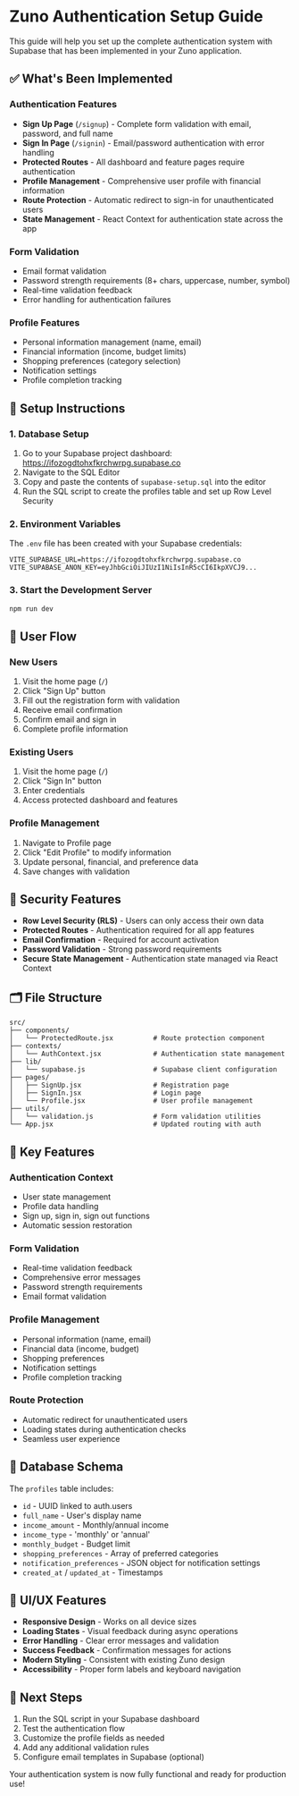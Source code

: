 # Zuno Authentication Setup Guide

This guide will help you set up the complete authentication system with Supabase that has been implemented in your Zuno application.

## ✅ What's Been Implemented

### Authentication Features
- **Sign Up Page** (`/signup`) - Complete form validation with email, password, and full name
- **Sign In Page** (`/signin`) - Email/password authentication with error handling
- **Protected Routes** - All dashboard and feature pages require authentication
- **Profile Management** - Comprehensive user profile with financial information
- **Route Protection** - Automatic redirect to sign-in for unauthenticated users
- **State Management** - React Context for authentication state across the app

### Form Validation
- Email format validation
- Password strength requirements (8+ chars, uppercase, number, symbol)
- Real-time validation feedback
- Error handling for authentication failures

### Profile Features
- Personal information management (name, email)
- Financial information (income, budget limits)
- Shopping preferences (category selection)
- Notification settings
- Profile completion tracking

## 🚀 Setup Instructions

### 1. Database Setup

1. Go to your Supabase project dashboard: https://ifozogdtohxfkrchwrpg.supabase.co
2. Navigate to the SQL Editor
3. Copy and paste the contents of `supabase-setup.sql` into the editor
4. Run the SQL script to create the profiles table and set up Row Level Security

### 2. Environment Variables

The `.env` file has been created with your Supabase credentials:
```
VITE_SUPABASE_URL=https://ifozogdtohxfkrchwrpg.supabase.co
VITE_SUPABASE_ANON_KEY=eyJhbGciOiJIUzI1NiIsInR5cCI6IkpXVCJ9...
```

### 3. Start the Development Server

```bash
npm run dev
```

## 📱 User Flow

### New Users
1. Visit the home page (`/`)
2. Click "Sign Up" button
3. Fill out the registration form with validation
4. Receive email confirmation
5. Confirm email and sign in
6. Complete profile information

### Existing Users
1. Visit the home page (`/`)
2. Click "Sign In" button
3. Enter credentials
4. Access protected dashboard and features

### Profile Management
1. Navigate to Profile page
2. Click "Edit Profile" to modify information
3. Update personal, financial, and preference data
4. Save changes with validation

## 🔐 Security Features

- **Row Level Security (RLS)** - Users can only access their own data
- **Protected Routes** - Authentication required for all app features
- **Email Confirmation** - Required for account activation
- **Password Validation** - Strong password requirements
- **Secure State Management** - Authentication state managed via React Context

## 🗂️ File Structure

```
src/
├── components/
│   └── ProtectedRoute.jsx          # Route protection component
├── contexts/
│   └── AuthContext.jsx             # Authentication state management
├── lib/
│   └── supabase.js                 # Supabase client configuration
├── pages/
│   ├── SignUp.jsx                  # Registration page
│   ├── SignIn.jsx                  # Login page
│   └── Profile.jsx                 # User profile management
├── utils/
│   └── validation.js               # Form validation utilities
└── App.jsx                         # Updated routing with auth
```

## 🎯 Key Features

### Authentication Context
- User state management
- Profile data handling
- Sign up, sign in, sign out functions
- Automatic session restoration

### Form Validation
- Real-time validation feedback
- Comprehensive error messages
- Password strength requirements
- Email format validation

### Profile Management
- Personal information (name, email)
- Financial data (income, budget)
- Shopping preferences
- Notification settings
- Profile completion tracking

### Route Protection
- Automatic redirect for unauthenticated users
- Loading states during authentication checks
- Seamless user experience

## 🔧 Database Schema

The `profiles` table includes:
- `id` - UUID linked to auth.users
- `full_name` - User's display name
- `income_amount` - Monthly/annual income
- `income_type` - 'monthly' or 'annual'
- `monthly_budget` - Budget limit
- `shopping_preferences` - Array of preferred categories
- `notification_preferences` - JSON object for notification settings
- `created_at` / `updated_at` - Timestamps

## 🎨 UI/UX Features

- **Responsive Design** - Works on all device sizes
- **Loading States** - Visual feedback during async operations
- **Error Handling** - Clear error messages and validation
- **Success Feedback** - Confirmation messages for actions
- **Modern Styling** - Consistent with existing Zuno design
- **Accessibility** - Proper form labels and keyboard navigation

## 🚦 Next Steps

1. Run the SQL script in your Supabase dashboard
2. Test the authentication flow
3. Customize the profile fields as needed
4. Add any additional validation rules
5. Configure email templates in Supabase (optional)

Your authentication system is now fully functional and ready for production use!
